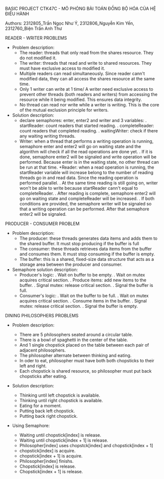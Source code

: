 BASIC PROJECT CTK47C - MÔ PHỎNG BÀI TOÁN ĐỒNG BỘ HÓA CỦA HỆ ĐIỀU HÀNH

Authors:
  2312805_Trần Ngọc Như Ý, 2312806_Nguyễn Kim Yến, 2312760_Biện Trần Anh Thư


READER - WRITER PROBLEMS
  - Problem description:
  	+ The reader: threads that only read from the shares resource. They do not modified it.
  	+ The writer: threads that read and write to shared resources. They must have exclusive access to modified it.
  	+ Multiple readers can read simultaneously. Since reader cann't modified data, they can all access the shares resource at the same time.
  	+ Only 1 writer can write at 1 time/ A writer need exclusive access to prevent other threads (both readers and writers) from accessing the resource while it being modified. This ensures data integrity.
  	+ No thread can read nor write while a writer is writing. This is the core of the mutual exclusion principle for writers.
  - Solution description:
  	+ declare semaphores: enter, enter2 and writer and 3 variables:
  		. startReader: count readers that started reading.
  		. completeReader: count readers that completed reading.
  		. waitingWriter: check if there any waiting writing threads.
  	+ Writer: when a thread that performs a writing operation is running, semaphore enter and	enter2 will go on waiting state and the algorithm will check if all the read operations are done yet.
  		. If it is done, semaphore enter2 will be signaled and write operation will be performed.	Because enter is in the waiting state, no other thread can be run at that time.
  	+Reader: when a read operation is running, the startReader variable will increase belong to the number of reading threads go in and read data. Since the reading operation is performed parallel.
  		. At the same time reading is still going on, writer won't be able to write because startReader cann't equal to completeReader.
  		. After reading is complete, semaphore enter2 will go on waiting state and completeReader will be increased. 
  		. If both conditions are provided, the semaphore writer will be signaled so that a writing operation can be performed. After that semaphore enter2 will be signaled.


PRODUCER - CONSUMER PROBLEM
  - Problem description:
  	+ The producer: these threads generates data items and adds them to the shared buffer. It must stop producing if the buffer is full
  	+ The consumer: these threads retrieves data items from the buffer and consumes them.	It must stop consuming if the buffer is empty.
  	+ The buffer: this is a shared, fixed-size data structure that acts as a storage area between the producer and consumer.
  - Semaphore solution description:
  	+ Producer's logic:
  		. Wait on buffer to be empty.
  		. Wait on mutex acquires critical section.
  		. Produce items: add new items to the buffer.
  		. Signal mutex: release critical section.
  		. Signal the buffer is full.
  	+ Consumer's logic:
  		. Wait on the buffer to be full.
  		. Wait on mutex acquires critical section.
  		. Consume items in the buffer.
  		. Signal mutex: release critical section.
  		. Signal the buffer is empty.

     
DINING PHILOSOPHERS PROBLEMS
  - Problem description:
  	+ There are 5 philosophers seated around a circular table.
  	+ There is a bowl of spaghetti in the center of the table.
  	+ And 1 single chopstick placed on the table between each pair of adjacent philosophers.
  	+ The philosopher alternate between thinking and eating.
  	+ In oder to eat, philosopher must have both both chopsticks to their left and right.
  	+ Each chopstick is shared resource, so philosopher must put back chopsticks after eating.
  
  - Solution description:
  	+ Thinking until left chopstick is available.
  	+ Thinking until right chopstick is available.
  	+ Eating for a moment.
  	+ Putting back left chopstick.
  	+ Putting back right chopstick.
  	
  - Using Semaphore:
  	+ Waiting until chopstick[index] is release.
  	+ Waiting until chopstick[index + 1] is release.
  	+ Philosopher[index] uses chopstck[index] and chopstick[index + 1]
  	+ chopstick[index] is acquire.
  	+ chopstick[index + 1] is acquire.
  	+ Philosopher[index] finishs.
  	+ Chopstick[index] is release.
  	+ Chopstick[index + 1] is release.
